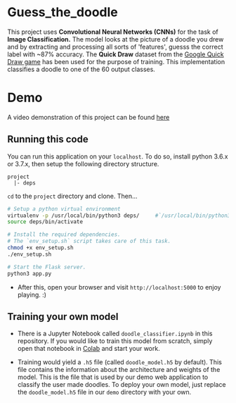 # Guess_the_doodle
This project uses **Convolutional Neural Networks (CNNs)** for the task of **Image  Classification.** The model looks at the picture of a doodle you drew and by extracting and processing all sorts of 'features', guesss the correct label with ~87% accuracy. The **Quick Draw** dataset from the [Google Quick Draw game](https://quickdraw.withgoogle.com/#) has been used for the purpose of training. This implementation classifies a doodle to one of the 60 output classes.

# Demo
A video demonstration of this project can be found [here](https://youtu.be/CuCKVue0Lt8)

## Running this code
You can run this application on your `localhost`. To do so, install python 3.6.x or 3.7.x, then setup the following directory structure.

```
project
  |- deps
```

`cd` to the `project` directory and clone. Then...

```sh
# Setup a python virtual environment
virtualenv -p /usr/local/bin/python3 deps/     #`/usr/local/bin/python3` is the path to your python installation
source deps/bin/activate

# Install the required dependencies.
# The `env_setup.sh` script takes care of this task.
chmod +x env_setup.sh
./env_setup.sh

# Start the Flask server.
python3 app.py
```
* After this, open your browser and visit `http://localhost:5000` to enjoy playing. :)

## Training your own model
* There is a Jupyter Notebook called `doodle_classifier.ipynb` in this repository. If you would like to train this model from scratch, simply open that notebook in [Colab](https://colab.research.google.com/notebooks/welcome.ipynb) and start your work.

* Training would yield a `.h5` file (called `doodle_model.h5` by default). This file contains the information about the architecture and weights of the model. This is the file that is used by our demo web application to classify the user made doodles. To deploy your own model, just replace the `doodle_model.h5` file in our `demo` directory with your own.
